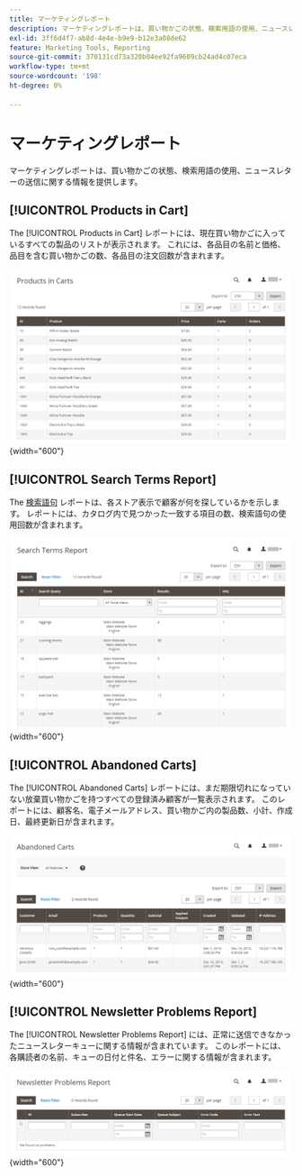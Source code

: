 ```yaml
---
title: マーケティングレポート
description: マーケティングレポートは、買い物かごの状態、検索用語の使用、ニュースレターの送信に関する情報を提供します。
exl-id: 3ff6d4f7-ab8d-4e4e-b9e9-b12e3a08de62
feature: Marketing Tools, Reporting
source-git-commit: 370131cd73a320b04ee92fa9609cb24ad4c07eca
workflow-type: tm+mt
source-wordcount: '198'
ht-degree: 0%

---
```


# マーケティングレポート

マーケティングレポートは、買い物かごの状態、検索用語の使用、ニュースレターの送信に関する情報を提供します。

## [!UICONTROL Products in Cart]

The [!UICONTROL Products in Cart] レポートには、現在買い物かごに入っているすべての製品のリストが表示されます。 これには、各品目の名前と価格、品目を含む買い物かごの数、各品目の注文回数が含まれます。

![買い物かご内の製品レポート](./assets/products-in-cart.png){width="600"}

## [!UICONTROL Search Terms Report]

The [検索語句](../catalog/search-terms.md#search-terms-report) レポートは、各ストア表示で顧客が何を探しているかを示します。 レポートには、カタログ内で見つかった一致する項目の数、検索語句の使用回数が含まれます。

![検索語レポート](./assets/search-terms.png){width="600"}

## [!UICONTROL Abandoned Carts]

The [!UICONTROL Abandoned Carts] レポートには、まだ期限切れになっていない放棄買い物かごを持つすべての登録済み顧客が一覧表示されます。 このレポートには、顧客名、電子メールアドレス、買い物かご内の製品数、小計、作成日、最終更新日が含まれます。

![離脱買い物かごレポート](./assets/abandoned-carts.png){width="600"}

## [!UICONTROL Newsletter Problems Report]

The [!UICONTROL Newsletter Problems Report] には、正常に送信できなかったニュースレターキューに関する情報が含まれています。 このレポートには、各購読者の名前、キューの日付と件名、エラーに関する情報が含まれます。

![ニュースレターの問題レポート](./assets/newsletter-problems.png){width="600"}
